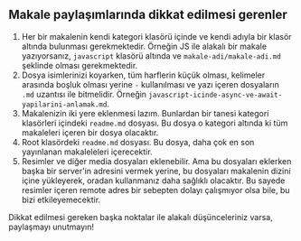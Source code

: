 ## Makale paylaşımlarında dikkat edilmesi gerenler

1. Her bir makalenin kendi kategori klasörü içinde ve kendi adıyla bir klasör altında bulunması gerekmektedir. Örneğin JS ile alakalı bir makale yazıyorsanız, `javascript` klasörü altında ve `makale-adi/makale-adi.md` şeklinde olması gerekmektedir.
2. Dosya isimlerinizi koyarken, tüm harflerin küçük olması, kelimeler arasında boşluk olması yerine `-` kullanılması ve yazı içeren dosyaların `.md` uzantısı ile bitmelidir. Örneğin `javascript-icinde-async-ve-await-yapilarini-anlamak.md`.
3. Makalenizin iki yere eklenmesi lazım. Bunlardan bir tanesi kategori klasörleri içindeki `readme.md` dosyası. Bu dosya o kategori altında ki tüm makaleleri içeren bir dosya olacaktır.
4. Root klasördeki `readme.md` dosyası. Bu dosya, daha çok en son yayınlanan makaleleleri içerecektir.
5. Resimler ve diğer media dosyaları eklenebilir. Ama bu dosyaları eklerken başka bir server'in adresini vermek yerine, bu dosyaları makalenin dizini içine yükleyerek, oradan kullanmanız daha sağlıklı olacaktır. Bu sayede resimler içeren remote adres bir sebepten dolayı çalışmıyor olsa bile, bu bizi etkileyemecektir. 

Dikkat edilmesi gereken başka noktalar ile alakalı düşünceleriniz varsa, paylaşmayı unutmayın!
